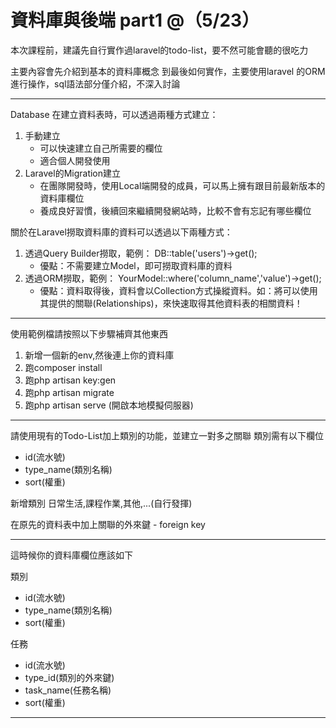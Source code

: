 資料庫與後端 part1 @（5/23）
==
本次課程前，建議先自行實作過laravel的todo-list，要不然可能會聽的很吃力

主要內容會先介紹到基本的資料庫概念 到最後如何實作，主要使用laravel 的ORM進行操作，sql語法部分僅介紹，不深入討論

---
Database
在建立資料表時，可以透過兩種方式建立：
1. 手動建立
    - 可以快速建立自己所需要的欄位
    - 適合個人開發使用
2. Laravel的Migration建立
    - 在團隊開發時，使用Local端開發的成員，可以馬上擁有跟目前最新版本的資料庫欄位
    - 養成良好習慣，後續回來繼續開發網站時，比較不會有忘記有哪些欄位

關於在Laravel撈取資料庫的資料可以透過以下兩種方式：
1. 透過Query Builder撈取，範例：
    DB::table('users')->get();
    - 優點：不需要建立Model，即可撈取資料庫的資料
2. 透過ORM撈取，範例：
    YourModel::where('column_name','value')->get();
    - 優點：資料取得後，資料會以Collection方式操縱資料。如：將可以使用其提供的關聯(Relationships)，來快速取得其他資料表的相關資料！

---
使用範例檔請按照以下步驟補齊其他東西
1. 新增一個新的env,然後連上你的資料庫
2. 跑composer install
3. 跑php artisan key:gen
4. 跑php artisan migrate
5. 跑php artisan serve (開啟本地模擬伺服器)

---

請使用現有的Todo-List加上類別的功能，並建立一對多之關聯
類別需有以下欄位
* id(流水號)
* type_name(類別名稱)
* sort(權重)

新增類別 日常生活,課程作業,其他,...(自行發揮)

在原先的資料表中加上關聯的外來鍵 - foreign key

---
這時候你的資料庫欄位應該如下

類別
* id(流水號)
* type_name(類別名稱)
* sort(權重)

任務
* id(流水號)
* type_id(類別的外來鍵)
* task_name(任務名稱)
* sort(權重)

---
